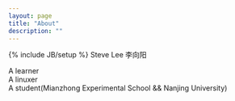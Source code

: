 ```yaml
---
layout: page
title: "About"
description: ""
---
```

{% include JB/setup %}
Steve Lee 李向阳

A learner  
A linuxer  
A student(Mianzhong Experimental School && Nanjing University)  
